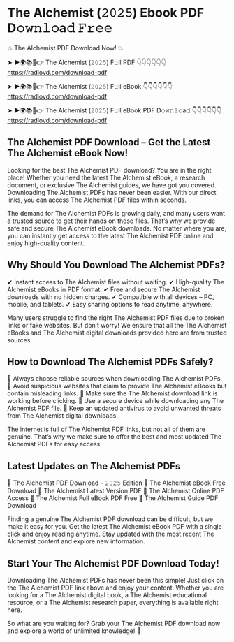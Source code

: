 # The Alchemist (𝟸𝟶𝟸𝟻) Ebook PDF D𝚘𝚠𝚗𝚕𝚘a𝚍 𝙵𝚛𝚎𝚎

💥 The Alchemist PDF Download Now! 💥

➤ ►🌍📚📱👉 The Alchemist (𝟸𝟶𝟸𝟻) F𝚞ll PDF 👇👇👇👇👇👇
https://radiovd.com/download-pdf

➤ ►🌍📚📱👉 The Alchemist (𝟸𝟶𝟸𝟻) F𝚞ll eBook 👇👇👇👇👇👇
https://radiovd.com/download-pdf

➤ ►🌍📚📱👉 The Alchemist (𝟸𝟶𝟸𝟻) F𝚞ll eBook PDF D𝚘𝚠𝚗𝚕𝚘a𝚍 👇👇👇👇👇👇
https://radiovd.com/download-pdf

## The Alchemist PDF Download – Get the Latest The Alchemist eBook Now!

Looking for the best The Alchemist PDF download? You are in the right place! Whether you need the latest The Alchemist eBook, a research document, or exclusive The Alchemist guides, we have got you covered. Downloading The Alchemist PDFs has never been easier. With our direct links, you can access The Alchemist PDF files within seconds.

The demand for The Alchemist PDFs is growing daily, and many users want a trusted source to get their hands on these files. That’s why we provide safe and secure The Alchemist eBook downloads. No matter where you are, you can instantly get access to the latest The Alchemist PDF online and enjoy high-quality content.

## Why Should You Download The Alchemist PDFs?

✔ Instant access to The Alchemist files without waiting.
✔ High-quality The Alchemist eBooks in PDF format.
✔ Free and secure The Alchemist downloads with no hidden charges.
✔ Compatible with all devices – PC, mobile, and tablets.
✔ Easy sharing options to read anytime, anywhere.

Many users struggle to find the right The Alchemist PDF files due to broken links or fake websites. But don’t worry! We ensure that all the The Alchemist eBooks and The Alchemist digital downloads provided here are from trusted sources.

## How to Download The Alchemist PDFs Safely?

📌 Always choose reliable sources when downloading The Alchemist PDFs.
📌 Avoid suspicious websites that claim to provide The Alchemist eBooks but contain misleading links.
📌 Make sure the The Alchemist download link is working before clicking.
📌 Use a secure device while downloading any The Alchemist PDF file.
📌 Keep an updated antivirus to avoid unwanted threats from The Alchemist digital downloads.

The internet is full of The Alchemist PDF links, but not all of them are genuine. That’s why we make sure to offer the best and most updated The Alchemist PDFs for easy access.

## Latest Updates on The Alchemist PDFs

🔹 The Alchemist PDF Download – 𝟸𝟶𝟸𝟻 Edition
🔹 The Alchemist eBook Free Download
🔹 The Alchemist Latest Version PDF
🔹 The Alchemist Online PDF Access
🔹 The Alchemist Full eBook PDF Free
🔹 The Alchemist Guide PDF Download

Finding a genuine The Alchemist PDF download can be difficult, but we make it easy for you. Get the latest The Alchemist eBook PDF with a single click and enjoy reading anytime. Stay updated with the most recent The Alchemist content and explore new information.

## Start Your The Alchemist PDF Download Today!

Downloading The Alchemist PDFs has never been this simple! Just click on the The Alchemist PDF link above and enjoy your content. Whether you are looking for a The Alchemist digital book, a The Alchemist educational resource, or a The Alchemist research paper, everything is available right here.

So what are you waiting for? Grab your The Alchemist PDF download now and explore a world of unlimited knowledge! 🚀